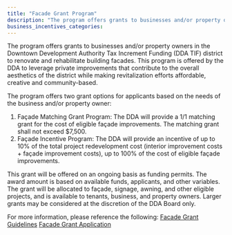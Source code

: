 ```yaml
---
title: "Facade Grant Program"
description: "The program offers grants to businesses and/or property owners in the Downtown Development Authority Tax Increment Funding (DDA TIF) district to renovate and rehabilitate building facades.  This program is offered by the DDA to leverage private improvements that contribute to the overall aesthetics of the district while making revitalization efforts affordable, creative and community-based."
business_incentives_categories:
---
```


The program offers grants to businesses and/or property owners in the Downtown Development Authority Tax Increment Funding (DDA TIF) district to renovate and rehabilitate building facades.  This program is offered by the DDA to leverage private improvements that contribute to the overall aesthetics of the district while making revitalization efforts affordable, creative and community-based.

The program offers two grant options for applicants based on the needs of the business and/or property owner:

  1. Façade Matching Grant Program: The DDA will provide a 1/1 matching grant for the cost of eligible façade improvements. The matching grant shall not exceed $7,500.
  2. Façade Incentive Program: The DDA will provide an incentive of up to 10% of the total project redevelopment cost (interior improvement costs + façade improvement costs), up to 100% of the cost of eligible façade improvements.

This grant will be offered on an ongoing basis as funding permits.  The award amount is based on available funds, applicants, and other variables. The grant will be allocated to façade, signage, awning, and other eligible projects, and is available to tenants, business, and property owners.  Larger grants may be considered at the discretion of the DDA Board only.

For more information, please reference the following:
[Facade Grant Guidelines](http://www.greeleydowntown.com/sites/default/files/docs/facadegrantguidelines_1.pdf)
[Facade Grant Application](http://www.greeleydowntown.com/sites/default/files/docs/facadegrantapplication_0.pdf)
